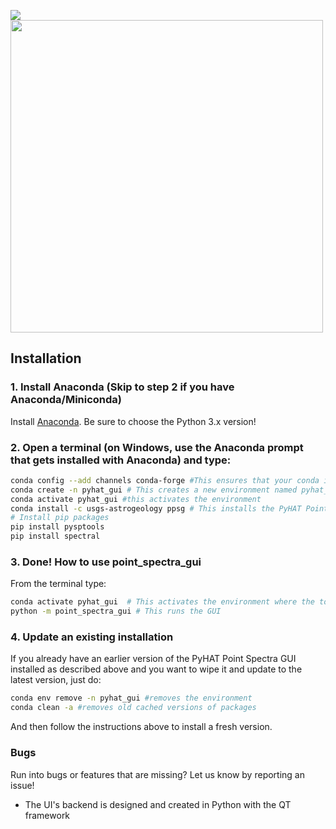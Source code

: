 [![](http://github-actions.40ants.com/USGS-Astrogeology/PyHAT_Point_Spectra_GUI/matrix.svg)](https://github.com/USGS-Astrogeology/PyHAT_Point_Spectra_GUI)
<img src="https://raw.githubusercontent.com/USGS-Astrogeology/PyHAT_Point_Spectra_GUI/master/images/splash.png" width=500>

## Installation


### 1. Install Anaconda (Skip to step 2 if you have Anaconda/Miniconda)

Install <a href="https://www.anaconda.com/download/">Anaconda</a>. Be sure to choose the Python 3.x version!


### 2. Open a terminal (on Windows, use the Anaconda prompt that gets installed with Anaconda) and type:

```bash
conda config --add channels conda-forge #This ensures that your conda is connected to the conda-forge channel where many pagkages live
conda create -n pyhat_gui # This creates a new environment named pyhat_gui. Substitute your preferred name if desired.
conda activate pyhat_gui #this activates the environment
conda install -c usgs-astrogeology ppsg # This installs the PyHAT Point Spectra GUI (ppsg) package from Anaconda
# Install pip packages
pip install pysptools 
pip install spectral
```

### 3. Done! How to use point_spectra_gui
From the terminal type:

```bash
conda activate pyhat_gui  # This activates the environment where the tool is installed
python -m point_spectra_gui # This runs the GUI
```

### 4. Update an existing installation

If you already have an earlier version of the PyHAT Point Spectra GUI installed as described above and you want to wipe it and update to the latest version, just do:

```bash
conda env remove -n pyhat_gui #removes the environment
conda clean -a #removes old cached versions of packages
```
And then follow the instructions above to install a fresh version.

### Bugs

Run into bugs or features that are missing? Let us know by reporting an issue!

- The UI's backend is designed and created in Python with the QT framework
